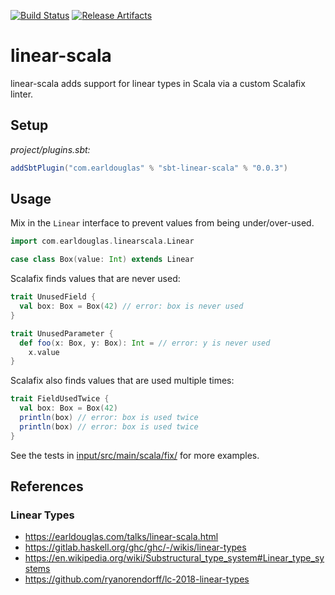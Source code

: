 [![Build Status][build-badge]][build-link]
[![Release Artifacts][release-badge]][release-link]

[build-badge]: https://github.com/earldouglas/linear-scala/workflows/build/badge.svg "Build Status"
[build-link]: https://github.com/earldouglas/linear-scala/actions "GitHub Actions"
[release-link]: https://oss.sonatype.org/content/repositories/releases/com/earldouglas/linear-scala/ "Sonatype Releases"
[release-badge]: https://img.shields.io/nexus/r/https/oss.sonatype.org/com.earldouglas/linear-scala "Sonatype Releases"

# linear-scala

linear-scala adds support for linear types in Scala via a custom
Scalafix linter.

## Setup

*project/plugins.sbt:*

```scala
addSbtPlugin("com.earldouglas" % "sbt-linear-scala" % "0.0.3")
```

## Usage

Mix in the `Linear` interface to prevent values from being
under/over-used.
 
```scala
import com.earldouglas.linearscala.Linear

case class Box(value: Int) extends Linear
```

Scalafix finds values that are never used:

```scala
trait UnusedField {
  val box: Box = Box(42) // error: box is never used
}

trait UnusedParameter {
  def foo(x: Box, y: Box): Int = // error: y is never used
    x.value
}
```

Scalafix also finds values that are used multiple times:

```scala
trait FieldUsedTwice {
  val box: Box = Box(42)
  println(box) // error: box is used twice
  println(box) // error: box is used twice
}
```

See the tests in [input/src/main/scala/fix/](input/src/main/scala/fix/)
for more examples.

## References

### Linear Types

* <https://earldouglas.com/talks/linear-scala.html>
* <https://gitlab.haskell.org/ghc/ghc/-/wikis/linear-types>
* <https://en.wikipedia.org/wiki/Substructural_type_system#Linear_type_systems>
* <https://github.com/ryanorendorff/lc-2018-linear-types>
